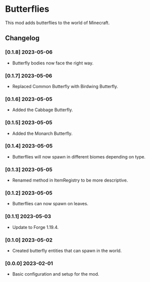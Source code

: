 # Butterflies
 This mod adds butterflies to the world of Minecraft.
 
## Changelog

### [0.1.8] 2023-05-06
- Butterfly bodies now face the right way.

### [0.1.7] 2023-05-06
- Replaced Common Butterfly with Birdwing Butterfly.

### [0.1.6] 2023-05-05
- Added the Cabbage Butterfly.

### [0.1.5] 2023-05-05
- Added the Monarch Butterfly.

### [0.1.4] 2023-05-05
- Butterflies will now spawn in different biomes depending on type.

### [0.1.3] 2023-05-05
- Renamed method in ItemRegistry to be more descriptive.

### [0.1.2] 2023-05-05
- Butterflies can now spawn on leaves.

### [0.1.1] 2023-05-03
- Update to Forge 1.19.4.

### [0.1.0] 2023-05-02
- Created butterfly entities that can spawn in the world.

### [0.0.0] 2023-02-01
- Basic configuration and setup for the mod.
